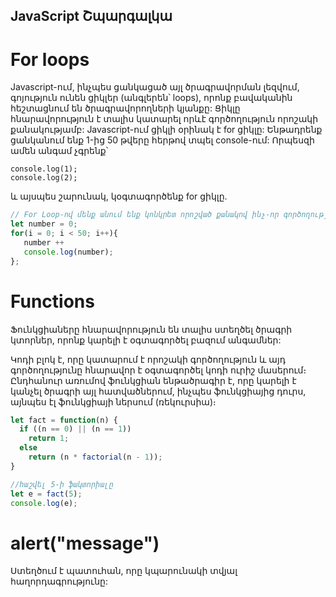 JavaScript Շպարգալկա
--------------------

# For loops
Javascript-ում, ինչպես ցանկացած այլ ծրագրավորման լեզվում, գոյություն ունեն ցիկլեր (անգլերեն՝ loops), որոնք բավականին հեշտացնում են ծրագրավորողների կյանքը: Ցիկլը հնարավորություն է տալիս կատարել որևէ գործողություն որոշակի քանակությամբ: Javascript-ում ցիկլի օրինակ է for ցիկլը:
Ենթադրենք ցանկանում ենք 1-ից 50 թվերը հերթով տպել console-ում:
Որպեսզի ամեն անգամ չգրենք՝

	console.log(1);
	console.log(2);

և այսպես շարունակ, կօգտագործենք for ցիկլը․

```javascript
// For Loop-ով մենք անում ենք կոնկրետ որոշված քանակով ինչ֊որ գործողություն։  
let number = 0;
for(i = 0; i < 50; i++){
   number ++
   console.log(number);
};
```

# Functions
Ֆունկցիաները հնարավորություն են տալիս ստեղծել ծրագրի կտորներ, որոնք կարելի է օգտագործել բազում անգամներ:

Կոդի բլոկ է, որը կատարում է որոշակի գործողություն և այդ գործողությունը հնարավոր է օգտագործել կոդի ուրիշ մասերում։ Ընդհանուր առումով ֆունկցիան ենթածրագիր է, որը կարելի է կանչել ծրագրի այլ հատվածներում, ինչպես ֆունկցիայից դուրս, այնպես էլ ֆունկցիայի ներսում (ռեկուրսիա)։

```javascript
let fact = function(n) {
  if ((n == 0) || (n == 1))
    return 1;
  else
    return (n * factorial(n - 1));
}

//հաշվել 5-ի ֆակտորիալը
let e = fact(5);
console.log(e);
```

# alert("message")
Ստեղծում է պատուհան, որը կպարունակի տվյալ հաղորդագրությունը:

